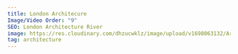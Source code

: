 ```yaml
---
title: London Architecure
Image/Video Order: "9"
SEO: London Architecture River
image: https://res.cloudinary.com/dhzucwklz/image/upload/v1698063132/Architecture/_OSB7967_vyf6w6.jpg
tag: architecture
---
```

